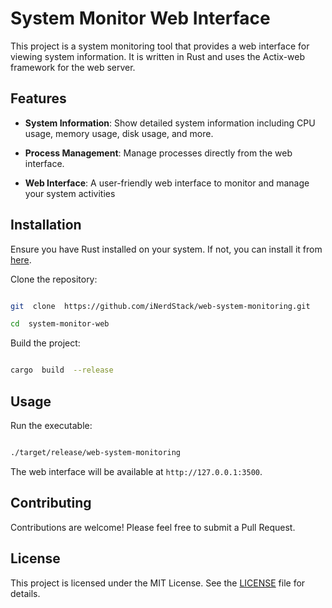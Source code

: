 # System Monitor Web Interface

This project is a system monitoring tool that provides a web interface for viewing system information. It is written in Rust and uses the Actix-web framework for the web server.

## Features

- **System Information**: Show detailed system information including CPU usage, memory usage, disk usage, and more.

- **Process Management**: Manage processes directly from the web interface.

- **Web Interface**: A user-friendly web interface to monitor and manage your system activities

## Installation

Ensure you have Rust installed on your system. If not, you can install it from [here](https://www.rust-lang.org/tools/install).

Clone the repository:

```bash

git  clone  https://github.com/iNerdStack/web-system-monitoring.git

cd  system-monitor-web

```

Build the project:

```bash

cargo  build  --release

```

## Usage

Run the executable:

```bash

./target/release/web-system-monitoring

```

The web interface will be available at `http://127.0.0.1:3500`.

## Contributing

Contributions are welcome! Please feel free to submit a Pull Request.

## License

This project is licensed under the MIT License. See the [LICENSE](LICENSE) file for details.
